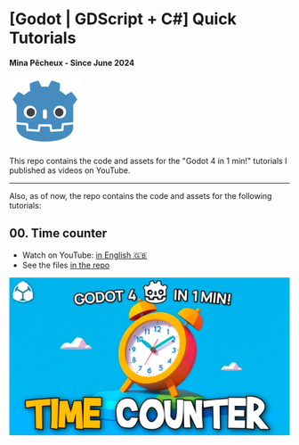 # [Godot | GDScript + C#] Quick Tutorials

**Mina Pêcheux - Since June 2024**

<img style="width: 128px" src="doc/godot-small.png" />

This repo contains the code and assets for the "Godot 4 in 1 min!" tutorials I published as videos on YouTube.

---

Also, as of now, the repo contains the code and assets for the following tutorials:

## 00. Time counter

- Watch on YouTube: [in English 🇬🇧](https://www.youtube.com/watch?v=WsWDAesThiU)
- See the files [in the repo](/01-TimeCounter/)

![cover-01_TimeCounter](/doc/01_TimeCounter.png)
